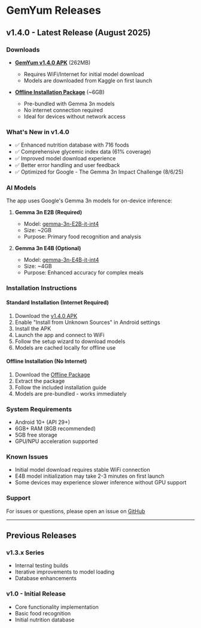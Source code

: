 # GemYum Releases

## v1.4.0 - Latest Release (August 2025)

### Downloads
- **[GemYum v1.4.0 APK](https://drive.google.com/file/d/16-xZpzdZA3NEv48slvQVASs6c6MYEBCF/view?usp=drive_link)** (262MB)
  - Requires WiFi/Internet for initial model download
  - Models are downloaded from Kaggle on first launch
  
- **[Offline Installation Package](https://drive.google.com/drive/folders/1jvMmeec--PYCZfIY3sXKF5LM9YHlM5w-?usp=drive_link)** (~6GB)
  - Pre-bundled with Gemma 3n models
  - No internet connection required
  - Ideal for devices without network access

### What's New in v1.4.0
- ✅ Enhanced nutrition database with 716 foods
- ✅ Comprehensive glycemic index data (61% coverage)
- ✅ Improved model download experience
- ✅ Better error handling and user feedback
- ✅ Optimized for Google - The Gemma 3n Impact Challenge (8/6/25)

### AI Models
The app uses Google's Gemma 3n models for on-device inference:

1. **Gemma 3n E2B (Required)**
   - Model: [gemma-3n-E2B-it-int4](https://www.kaggle.com/models/google/gemma-3n/tfLite/gemma-3n-E2B-it-int4)
   - Size: ~2GB
   - Purpose: Primary food recognition and analysis

2. **Gemma 3n E4B (Optional)**
   - Model: [gemma-3n-E4B-it-int4](https://www.kaggle.com/models/google/gemma-3n/tfLite/gemma-3n-E4B-it-int4)
   - Size: ~4GB
   - Purpose: Enhanced accuracy for complex meals

### Installation Instructions

#### Standard Installation (Internet Required)
1. Download the [v1.4.0 APK](https://drive.google.com/file/d/16-xZpzdZA3NEv48slvQVASs6c6MYEBCF/view?usp=drive_link)
2. Enable "Install from Unknown Sources" in Android settings
3. Install the APK
4. Launch the app and connect to WiFi
5. Follow the setup wizard to download models
6. Models are cached locally for offline use

#### Offline Installation (No Internet)
1. Download the [Offline Package](https://drive.google.com/drive/folders/1jvMmeec--PYCZfIY3sXKF5LM9YHlM5w-?usp=drive_link)
2. Extract the package
3. Follow the included installation guide
4. Models are pre-bundled - works immediately

### System Requirements
- Android 10+ (API 29+)
- 6GB+ RAM (8GB recommended)
- 5GB free storage
- GPU/NPU acceleration supported

### Known Issues
- Initial model download requires stable WiFi connection
- E4B model initialization may take 2-3 minutes on first launch
- Some devices may experience slower inference without GPU support

### Support
For issues or questions, please open an issue on [GitHub](https://github.com/Stellife/GemYum/issues)

---

## Previous Releases

### v1.3.x Series
- Internal testing builds
- Iterative improvements to model loading
- Database enhancements

### v1.0 - Initial Release
- Core functionality implementation
- Basic food recognition
- Initial nutrition database
